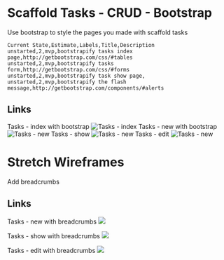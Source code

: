 # Scaffold Tasks - CRUD - Bootstrap

Use bootstrap to style the pages you made with scaffold tasks

```
Current State,Estimate,Labels,Title,Description
unstarted,2,mvp,bootstrapify tasks index page,http://getbootstrap.com/css/#tables
unstarted,2,mvp,bootstrapify tasks form,http://getbootstrap.com/css/#forms
unstarted,2,mvp,bootstrapify task show page,
unstarted,2,mvp,bootstrapify the flash message,http://getbootstrap.com/components/#alerts
```

## Links ##
Tasks - index with bootstrap
![Tasks - index](https://galvanize.mybalsamiq.com/mockups/2349052.png?key=dd6f91232218fa4d6cbf663738e10e0cfca3e151)
Tasks - new with bootstrap
![Tasks - new](https://galvanize.mybalsamiq.com/mockups/2349046.png?key=dd6f91232218fa4d6cbf663738e10e0cfca3e151)
Tasks - show
![Tasks - new](https://galvanize.mybalsamiq.com/mockups/2349061.png?key=dd6f91232218fa4d6cbf663738e10e0cfca3e151)
Tasks - edit
![Tasks - new](https://galvanize.mybalsamiq.com/mockups/2352652.png?key=dd6f91232218fa4d6cbf663738e10e0cfca3e151)


# Stretch Wireframes

Add breadcrumbs

## Links ##

Tasks - new with breadcrumbs
![](https://galvanize.mybalsamiq.com/mockups/2353679.png?key=dd6f91232218fa4d6cbf663738e10e0cfca3e151)

Tasks - show with breadcrumbs
![](https://galvanize.mybalsamiq.com/mockups/2353676.png?key=dd6f91232218fa4d6cbf663738e10e0cfca3e151)

Tasks - edit with breadcrumbs
![](https://galvanize.mybalsamiq.com/mockups/2353680.png?key=dd6f91232218fa4d6cbf663738e10e0cfca3e151)
